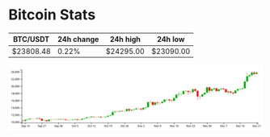 # Bitcoin Stats

BTC/USDT|24h change|24h high|24h low|
|---|---|---|---|
|$23808.48|0.22%|$24295.00|$23090.00|

<img src="./chart.svg">
